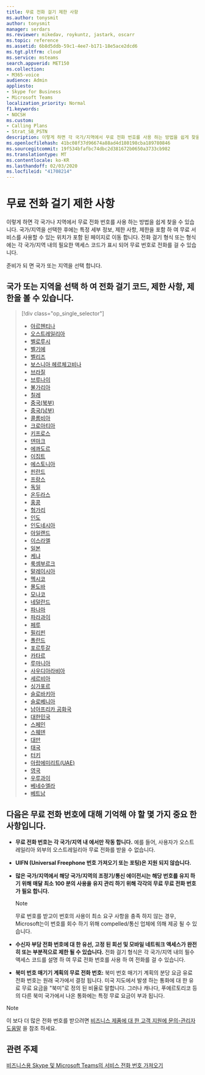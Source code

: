 ```yaml
---
title: 무료 전화 걸기 제한 사항
ms.author: tonysmit
author: tonysmit
manager: serdars
ms.reviewer: mikedav, roykuntz, jastark, oscarr
ms.topic: reference
ms.assetid: 6b8d5ddb-59c1-4ee7-b171-18e5ace2dcd6
ms.tgt.pltfrm: cloud
ms.service: msteams
search.appverid: MET150
ms.collection:
- M365-voice
audience: Admin
appliesto:
- Skype for Business
- Microsoft Teams
localization_priority: Normal
f1.keywords:
- NOCSH
ms.custom:
- Calling Plans
- Strat_SB_PSTN
description: 이렇게 하면 각 국가/지역에서 무료 전화 번호를 사용 하는 방법을 쉽게 찾을 수 있습니다. 국가/지역을 선택 하면 무료 서비스를 사용할 수 있는 무료 서비스 사용에 대 한 특정 세부 정보, 제한 사항, 제한 사항이 포함 된 국가 관련 페이지로 이동 합니다. 전화 걸기 형식 또는 형식에는 각 국가/지역 내의 필요한 액세스 코드가 표시 되어 무료 번호로 전화를 걸 수 있습니다.
ms.openlocfilehash: 41bc08f37d96674a88ad4d180198cba189780846
ms.sourcegitcommit: 19f534bfafbc74dbc2d381672b0650a3733cb982
ms.translationtype: MT
ms.contentlocale: ko-KR
ms.lasthandoff: 02/03/2020
ms.locfileid: "41708214"
---
```

# <a name="toll-free-dialing-limitations-and-restrictions"></a>무료 전화 걸기 제한 사항

이렇게 하면 각 국가나 지역에서 무료 전화 번호를 사용 하는 방법을 쉽게 찾을 수 있습니다. 국가/지역을 선택한 후에는 특정 세부 정보, 제한 사항, 제한을 포함 하 여 무료 서비스를 사용할 수 있는 위치가 포함 된 페이지로 이동 합니다. 전화 걸기 형식 또는 형식에는 각 국가/지역 내의 필요한 액세스 코드가 표시 되어 무료 번호로 전화를 걸 수 있습니다.
  
준비가 되 면 국가 또는 지역을 선택 합니다.
  
## <a name="select-your-country-or-region-to-see-the-dialing-codes-limitations-and-restrictions"></a>국가 또는 지역을 선택 하 여 전화 걸기 코드, 제한 사항, 제한을 볼 수 있습니다.

> [!div class="op_single_selector"]    
> - [아르헨티나](toll-free-dialing-limitations-and-restrictions/toll-free-dialing-restrictions-in-argentina.md)
> - [오스트레일리아](toll-free-dialing-limitations-and-restrictions/toll-free-dialing-restrictions-in-australia.md)
> - [벨로루시](toll-free-dialing-limitations-and-restrictions/toll-free-dialing-restrictions-in-belarus.md)
> - [벨기에](toll-free-dialing-limitations-and-restrictions/toll-free-dialing-restrictions-in-belgium.md)
> - [벨리즈](toll-free-dialing-limitations-and-restrictions/toll-free-dialing-restrictions-in-belize.md)
> - [보스니아 헤르체고비나](toll-free-dialing-limitations-and-restrictions/toll-free-dialing-restrictions-in-bosnia-and-herzegovina.md)
> - [브라질](toll-free-dialing-limitations-and-restrictions/toll-free-dialing-restrictions-in-brazil.md)
> - [브루나이](toll-free-dialing-limitations-and-restrictions/toll-free-dialing-restrictions-in-brunei.md)
> - [불가리아](toll-free-dialing-limitations-and-restrictions/toll-free-dialing-restrictions-in-bulgaria.md)
> - [칠레](toll-free-dialing-limitations-and-restrictions/toll-free-dialing-restrictions-in-chile.md)
> - [중국(북부)](toll-free-dialing-limitations-and-restrictions/toll-free-dialing-restrictions-in-chinanorth-10-800-714-xxxx-range.md)
> - [중국(남부)](toll-free-dialing-limitations-and-restrictions/toll-free-dialing-restrictions-in-chinasouth-10-800-140-xxxx-range.md)
> - [콜롬비아](toll-free-dialing-limitations-and-restrictions/toll-free-dialing-restrictions-in-columbia.md)
> - [크로아티아](toll-free-dialing-limitations-and-restrictions/toll-free-dialing-restrictions-in-croatia.md)
> - [키프로스](toll-free-dialing-limitations-and-restrictions/toll-free-dialing-restrictions-in-cyprus.md)
> - [덴마크](toll-free-dialing-limitations-and-restrictions/toll-free-dialing-restrictions-in-denmark.md)
> - [에콰도르](toll-free-dialing-limitations-and-restrictions/toll-free-dialing-restrictions-in-ecuador.md)
> - [이집트](toll-free-dialing-limitations-and-restrictions/toll-free-dialing-restrictions-in-egypt.md)
> - [에스토니아](toll-free-dialing-limitations-and-restrictions/toll-free-dialing-restrictions-in-estonia.md)
> - [핀란드](toll-free-dialing-limitations-and-restrictions/toll-free-dialing-restrictions-in-finland.md)
> - [프랑스](toll-free-dialing-limitations-and-restrictions/toll-free-dialing-restrictions-in-france.md)
> - [독일](toll-free-dialing-limitations-and-restrictions/toll-free-dialing-restrictions-in-germany.md)
> - [온두라스](toll-free-dialing-limitations-and-restrictions/toll-free-dialing-restrictions-in-honduras.md)
> - [홍콩](toll-free-dialing-limitations-and-restrictions/toll-free-dialing-restrictions-in-hong-kong.md)
> - [헝가리](toll-free-dialing-limitations-and-restrictions/toll-free-dialing-restrictions-in-hungary.md)
> - [인도](toll-free-dialing-limitations-and-restrictions/toll-free-dialing-restrictions-in-india.md)
> - [인도네시아](toll-free-dialing-limitations-and-restrictions/toll-free-dialing-restrictions-in-indonesia.md)
> - [아일랜드](toll-free-dialing-limitations-and-restrictions/toll-free-dialing-restrictions-in-ireland.md)
> - [이스라엘](toll-free-dialing-limitations-and-restrictions/toll-free-dialing-restrictions-in-israel.md)
> - [일본](toll-free-dialing-limitations-and-restrictions/toll-free-dialing-restrictions-in-japan.md)
> - [케냐](toll-free-dialing-limitations-and-restrictions/toll-free-dialing-restrictions-in-kenya.md)
> - [룩셈부르크](toll-free-dialing-limitations-and-restrictions/toll-free-dialing-restrictions-in-luxembourg.md)
> - [말레이시아](toll-free-dialing-limitations-and-restrictions/toll-free-dialing-restrictions-in-malaysia.md)
> - [멕시코](toll-free-dialing-limitations-and-restrictions/toll-free-dialing-restrictions-in-mexico.md)
> - [몰도바](toll-free-dialing-limitations-and-restrictions/toll-free-dialing-restrictions-in-moldova.md)
> - [모나코](toll-free-dialing-limitations-and-restrictions/toll-free-dialing-restrictions-in-monaco.md)
> - [네덜란드](toll-free-dialing-limitations-and-restrictions/toll-free-dialing-restrictions-in-the-netherlands.md)
> - [파나마](toll-free-dialing-limitations-and-restrictions/toll-free-dialing-restrictions-in-panama.md)
> - [파라과이](toll-free-dialing-limitations-and-restrictions/toll-free-dialing-restrictions-in-paraguay.md)
> - [페루](toll-free-dialing-limitations-and-restrictions/toll-free-dialing-restrictions-in-peru.md)
> - [필리핀](toll-free-dialing-limitations-and-restrictions/toll-free-dialing-restrictions-in-the-philippines.md)
> - [폴란드](toll-free-dialing-limitations-and-restrictions/toll-free-dialing-restrictions-in-poland.md)
> - [포르투갈](toll-free-dialing-limitations-and-restrictions/toll-free-dialing-restrictions-in-portugal.md)
> - [카타르](toll-free-dialing-limitations-and-restrictions/toll-free-dialing-restrictions-in-qatar.md)
> - [루마니아](toll-free-dialing-limitations-and-restrictions/toll-free-dialing-restrictions-in-romania.md)
> - [사우디아라비아](toll-free-dialing-limitations-and-restrictions/toll-free-dialing-restrictions-in-saudi-arabia.md)
> - [세르비아](toll-free-dialing-limitations-and-restrictions/toll-free-dialing-restrictions-in-serbia.md)
> - [싱가포르](toll-free-dialing-limitations-and-restrictions/toll-free-dialing-restrictions-in-singapore.md)
> - [슬로바키아](toll-free-dialing-limitations-and-restrictions/toll-free-dialing-restrictions-in-slovakia.md)
> - [슬로베니아](toll-free-dialing-limitations-and-restrictions/toll-free-dialing-restrictions-in-slovenia.md)
> - [남아프리카 공화국](toll-free-dialing-limitations-and-restrictions/toll-free-dialing-restrictions-in-south-africa.md)
> - [대한민국](toll-free-dialing-limitations-and-restrictions/toll-free-dialing-restrictions-in-south-korea.md)
> - [스페인](toll-free-dialing-limitations-and-restrictions/toll-free-dialing-restrictions-in-spain.md)
> - [스웨덴](toll-free-dialing-limitations-and-restrictions/toll-free-dialing-restrictions-in-sweden.md)
> - [대만](toll-free-dialing-limitations-and-restrictions/toll-free-dialing-restrictions-in-taiwan.md)
> - [태국](toll-free-dialing-limitations-and-restrictions/toll-free-dialing-restrictions-in-thailand.md)
> - [터키](toll-free-dialing-limitations-and-restrictions/toll-free-dialing-restrictions-in-turkey.md)
> - [아랍에미리트(UAE)](toll-free-dialing-limitations-and-restrictions/toll-free-dialing-restrictions-in-the-united-arab-emirates.md)
> - [영국](toll-free-dialing-limitations-and-restrictions/toll-free-dialing-restrictions-in-the-united-kingdom-u-k.md)
> - [우루과이](toll-free-dialing-limitations-and-restrictions/toll-free-dialing-restrictions-in-uruguay.md)
> - [베네수엘라](toll-free-dialing-limitations-and-restrictions/toll-free-dialing-restrictions-in-venezuela.md)
> - [베트남](toll-free-dialing-limitations-and-restrictions/toll-free-dialing-restrictions-in-vietnam.md)
  
## <a name="here-are-some-important-things-for-you-to-remember-about-toll-free-numbers"></a>다음은 무료 전화 번호에 대해 기억해 야 할 몇 가지 중요 한 사항입니다.

- **무료 전화 번호는 각 국가/지역 내 에서만 작동 합니다.** 예를 들어, 사용자가 오스트레일리아 외부의 오스트레일리아 무료 전화를 받을 수 없습니다.
    
- **UIFN (Universal Freephone 번호 가져오기 또는 포팅)은 지원 되지 않습니다.**
    
- **많은 국가/지역에서 해당 국가/지역의 조정기/통신 에이전시는 해당 번호를 유지 하기 위해 매달 최소 100 분의 사용을 유지 관리 하기 위해 각각의 무료 무료 전화 번호가 필요 합니다.**
    
    > [!NOTE]
    > 무료 번호를 받고이 번호의 사용이 최소 요구 사항을 충족 하지 않는 경우, Microsoft는이 번호를 회수 하기 위해 compelled/통신 업체에 의해 제공 될 수 있습니다. 
  
- **수신자 부담 전화 번호에 대 한 유선, 고정 된 회선 및 모바일 네트워크 액세스가 완전히 또는 부분적으로 제한 될 수 있습니다.** 전화 걸기 형식은 각 국가/지역 내의 필수 액세스 코드를 설명 하 여 무료 전화 번호를 사용 하 여 전화를 걸 수 있습니다.
    
- **북미 번호 매기기 계획의 무료 전화 번호:** 북미 번호 매기기 계획의 분당 요금 유료 전화 번호는 원래 국가에서 결정 됩니다. 미국 지도에서 발생 하는 통화에 대 한 유료 무료 요금을 "북미"로 정의 된 비율로 말합니다. 그러나 캐나다, 푸에르토리코 등의 다른 북미 국가에서 나온 통화에는 특정 무료 요금이 부과 됩니다.

> [!NOTE]
> 이 보다 더 많은 전화 번호를 받으려면 [비즈니스 제품에 대 한 고객 지원에 문의-관리자 도움말](https://support.office.com/article/32a17ca7-6fa0-4870-8a8d-e25ba4ccfd4b) 을 참조 하세요.
    
## <a name="related-topics"></a>관련 주제
[비즈니스용 Skype 및 Microsoft Teams의 서비스 전화 번호 가져오기](/microsoftteams/getting-service-phone-numbers)

  
 